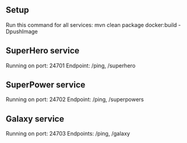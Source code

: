 Setup
-----

Run this command for all services:
    mvn clean package docker:build -DpushImage

SuperHero service
-----------------
Running on port: 24701 
Endpoint: /ping, /superhero


SuperPower service
------------------
Running on port: 24702
Endpoint: /ping, /superpowers

Galaxy service
--------------
Running on port: 24703
Endpoints: /ping, /galaxy
